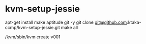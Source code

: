 # kvm-setup-jessie

apt-get install make aptitude git -y
git clone git@github.com:ktaka-ccmp/kvm-setup-jessie.git
make all 

/kvm/sbin/kvm create v001

